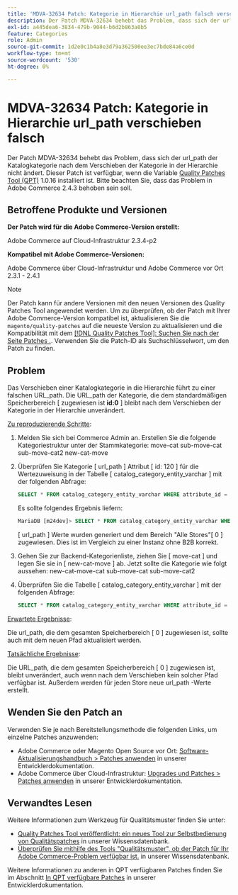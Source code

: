 ```yaml
---
title: 'MDVA-32634 Patch: Kategorie in Hierarchie url_path falsch verschieben'
description: Der Patch MDVA-32634 behebt das Problem, dass sich der url\_path der Katalogkategorie nach dem Verschieben der Kategorie in der Hierarchie nicht ändert. Dieser Patch ist verfügbar, wenn das [Quality Patches Tool (QPT)](/help/announcements/adobe-commerce-announcements/magento-quality-patches-released-new-tool-to-self-serve-quality-patches.md) 1.0.16 installiert ist. Bitte beachten Sie, dass das Problem in Adobe Commerce 2.4.3 behoben sein soll.
exl-id: a445dea6-3834-479b-9044-b6d2b863a0b5
feature: Categories
role: Admin
source-git-commit: 1d2e0c1b4a8e3d79a362500ee3ec7bde84a6ce0d
workflow-type: tm+mt
source-wordcount: '530'
ht-degree: 0%

---
```


# MDVA-32634 Patch: Kategorie in Hierarchie url_path verschieben falsch

Der Patch MDVA-32634 behebt das Problem, dass sich der url\_path der Katalogkategorie nach dem Verschieben der Kategorie in der Hierarchie nicht ändert. Dieser Patch ist verfügbar, wenn die Variable [Quality Patches Tool (QPT)](/help/announcements/adobe-commerce-announcements/magento-quality-patches-released-new-tool-to-self-serve-quality-patches.md) 1.0.16 installiert ist. Bitte beachten Sie, dass das Problem in Adobe Commerce 2.4.3 behoben sein soll.

## Betroffene Produkte und Versionen

**Der Patch wird für die Adobe Commerce-Version erstellt:**

Adobe Commerce auf Cloud-Infrastruktur 2.3.4-p2

**Kompatibel mit Adobe Commerce-Versionen:**

Adobe Commerce über Cloud-Infrastruktur und Adobe Commerce vor Ort 2.3.1 - 2.4.1

>[!NOTE]
>
>Der Patch kann für andere Versionen mit den neuen Versionen des Quality Patches Tool angewendet werden. Um zu überprüfen, ob der Patch mit Ihrer Adobe Commerce-Version kompatibel ist, aktualisieren Sie die `magento/quality-patches` auf die neueste Version zu aktualisieren und die Kompatibilität mit dem [[!DNL Quality Patches Tool]: Suchen Sie nach der Seite Patches .](https://devdocs.magento.com/quality-patches/tool.html#patch-grid). Verwenden Sie die Patch-ID als Suchschlüsselwort, um den Patch zu finden.

## Problem

Das Verschieben einer Katalogkategorie in die Hierarchie führt zu einer falschen URL\_path. Die URL\_path der Kategorie, die dem standardmäßigen Speicherbereich \[ zugewiesen ist **id:0** \] bleibt nach dem Verschieben der Kategorie in der Hierarchie unverändert.

<u>Zu reproduzierende Schritte</u>:

1. Melden Sie sich bei Commerce Admin an. Erstellen Sie die folgende Kategoriestruktur unter der Stammkategorie: move-cat sub-move-cat sub-move-cat2 new-cat-move
1. Überprüfen Sie Kategorie \[ url\_path \] Attribut \[ id: 120 \] für die Wertezuweisung in der Tabelle \[ catalog\_category\_entity\_varchar \] mit der folgenden Abfrage:

   ```sql
   SELECT * FROM catalog_category_entity_varchar WHERE attribute_id = 120 ORDER BY value_id DESC LIMIT 4;
   ```

   Es sollte folgendes Ergebnis liefern:

   ```sql
   MariaDB [m24dev]> SELECT * FROM catalog_category_entity_varchar WHERE attribute_id = 120 ORDER BY value_id DESC LIMIT 4;
   ```

   \[ url\_path \] Werte wurden generiert und dem Bereich &quot;Alle Stores&quot;\[ 0 \] zugewiesen. Dies ist im Vergleich zu einer Instanz ohne B2B korrekt.
1. Gehen Sie zur Backend-Kategorienliste, ziehen Sie \[ move-cat \] und legen Sie sie in \[ new-cat-move \] ab. Jetzt sollte die Kategorie wie folgt aussehen: new-cat-move-cat sub-move-cat sub-move-cat2
1. Überprüfen Sie die Tabelle \[ catalog\_category\_entity\_varchar \] mit der folgenden Abfrage:

   ```sql
   SELECT * FROM catalog_category_entity_varchar WHERE attribute_id = 120 ORDER BY value_id DESC LIMIT 16;
   ```

<u>Erwartete Ergebnisse</u>:

Die url\_path, die dem gesamten Speicherbereich \[ 0 \] zugewiesen ist, sollte auch mit dem neuen Pfad aktualisiert werden.

<u>Tatsächliche Ergebnisse</u>:

Die URL\_path, die dem gesamten Speicherbereich \[ 0 \] zugewiesen ist, bleibt unverändert, auch wenn nach dem Verschieben kein solcher Pfad verfügbar ist. Außerdem werden für jeden Store neue url\_path -Werte erstellt.

## Wenden Sie den Patch an

Verwenden Sie je nach Bereitstellungsmethode die folgenden Links, um einzelne Patches anzuwenden:

* Adobe Commerce oder Magento Open Source vor Ort: [Software-Aktualisierungshandbuch > Patches anwenden](https://devdocs.magento.com/guides/v2.4/comp-mgr/patching/mqp.html) in unserer Entwicklerdokumentation.
* Adobe Commerce über Cloud-Infrastruktur: [Upgrades und Patches > Patches anwenden](https://devdocs.magento.com/cloud/project/project-patch.html) in unserer Entwicklerdokumentation.

## Verwandtes Lesen

Weitere Informationen zum Werkzeug für Qualitätsmuster finden Sie unter:

* [Quality Patches Tool veröffentlicht: ein neues Tool zur Selbstbedienung von Qualitätspatches](/help/announcements/adobe-commerce-announcements/magento-quality-patches-released-new-tool-to-self-serve-quality-patches.md) in unserer Wissensdatenbank.
* [Überprüfen Sie mithilfe des Tools &quot;Qualitätsmuster&quot;, ob der Patch für Ihr Adobe Commerce-Problem verfügbar ist.](/help/support-tools/patches-available-in-qpt-tool/check-patch-for-magento-issue-with-magento-quality-patches.md) in unserer Wissensdatenbank.

Weitere Informationen zu anderen in QPT verfügbaren Patches finden Sie im Abschnitt [In QPT verfügbare Patches](https://devdocs.magento.com/quality-patches/tool.html#patch-grid) in unserer Entwicklerdokumentation.
